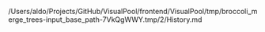 /Users/aldo/Projects/GitHub/VisualPool/frontend/VisualPool/tmp/broccoli_merge_trees-input_base_path-7VkQgWWY.tmp/2/History.md